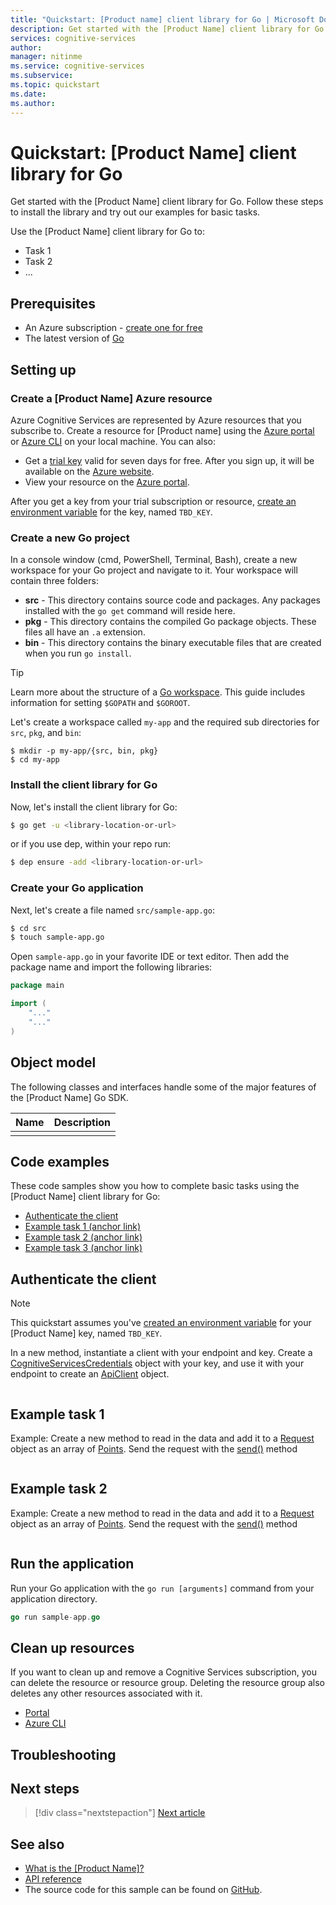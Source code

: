```yaml
---
title: "Quickstart: [Product name] client library for Go | Microsoft Docs"
description: Get started with the [Product Name] client library for Go...
services: cognitive-services
author: 
manager: nitinme
ms.service: cognitive-services
ms.subservice: 
ms.topic: quickstart
ms.date: 
ms.author: 
---
```


<!-- 
You can find more guidance for formatting these quickstarts at: 
https://review.docs.microsoft.com/en-us/help/contribute/contribute-how-to-write-library-quickstart-v2?branch=pr-en-us-2187


Title: 
    The H1 of your Quickstart should be in the format: # Quickstart: [Product Name] client library for [Language]
-->

# Quickstart: [Product Name] client library for Go

Get started with the [Product Name] client library for Go. Follow these steps to install the library and try out our examples for basic tasks. 

Use the [Product Name] client library for Go to: 

* Task 1
* Task 2
* ...

## Prerequisites

* An Azure subscription - [create one for free](https://azure.microsoft.com/free/)
* The latest version of [Go](https://golang.org/dl/)

## Setting up

### Create a [Product Name] Azure resource 

Azure Cognitive Services are represented by Azure resources that you subscribe to. Create a resource for [Product name] using the [Azure portal](https://docs.microsoft.com/azure/cognitive-services/cognitive-services-apis-create-account) or [Azure CLI](https://docs.microsoft.com/azure/cognitive-services/cognitive-services-apis-create-account-cli) on your local machine. You can also:

* Get a [trial key](https://azure.microsoft.com/try/cognitive-services/#decision) valid for seven days for free. After you sign up, it will be available on the [Azure website](https://azure.microsoft.com/try/cognitive-services/my-apis/).
* View your resource on the [Azure portal](https://portal.azure.com).

<!-- rename TBD_KEY to something meaningful for your service, like TEXT_ANALYTICS_KEY -->
After you get a key from your trial subscription or resource, [create an environment variable](https://docs.microsoft.com/azure/cognitive-services/cognitive-services-apis-create-account#configure-an-environment-variable-for-authentication) for the key, named `TBD_KEY`.

### Create a new Go project

In a console window (cmd, PowerShell, Terminal, Bash), create a new workspace for your Go project and navigate to it. Your workspace will contain three folders: 

* **src** - This directory contains source code and packages. Any packages installed with the `go get` command will reside here.
* **pkg** - This directory contains the compiled Go package objects. These files all have an `.a` extension.
* **bin** - This directory contains the binary executable files that are created when you run `go install`.

> [!TIP]
> Learn more about the structure of a [Go workspace](https://golang.org/doc/code.html#Workspaces). This guide includes information for setting `$GOPATH` and `$GOROOT`.

Let's create a workspace called `my-app` and the required sub directories for `src`, `pkg`, and `bin`:

```
$ mkdir -p my-app/{src, bin, pkg}  
$ cd my-app
```

### Install the client library for Go

Now, let's install the client library for Go: 

```bash
$ go get -u <library-location-or-url>
```

or if you use dep, within your repo run:

```bash
$ dep ensure -add <library-location-or-url>
```

### Create your Go application

Next, let's create a file named `src/sample-app.go`:

```bash
$ cd src
$ touch sample-app.go
```

Open `sample-app.go` in your favorite IDE or text editor. Then add the package name and import the following libraries:

```Go
package main

import (
	"..."
	"..."
)
```

## Object model

The following classes and interfaces handle some of the major features of the [Product Name] Go SDK.

|Name|Description|
|---|---|
| | |

## Code examples

These code samples show you how to complete basic tasks using the [Product Name] client library for Go:

* [Authenticate the client](#)
* [Example task 1 (anchor link)](#)
* [Example task 2 (anchor link)](#)
* [Example task 3 (anchor link)](#)

## Authenticate the client

> [!NOTE] 
> This quickstart assumes you've [created an environment variable](https://docs.microsoft.com/azure/cognitive-services/cognitive-services-apis-create-account#configure-an-environment-variable-for-authentication) for your [Product Name] key, named `TBD_KEY`.

In a new method, instantiate a client with your endpoint and key. Create a [CognitiveServicesCredentials](https://docs.microsoft.com/python/api/msrest/msrest.authentication.cognitiveservicescredentials?view=azure-python) object with your key, and use it with your endpoint to create an [ApiClient]() object.

```go

```

## Example task 1

Example: Create a new method to read in the data and add it to a [Request](https://docs.microsoft.com/dotnet/) object as an array of [Points](https://docs.microsoft.com/dotnet/). Send the request with the [send()](https://docs.microsoft.com/dotnet/) method

```Go

```

<!-- 
    If this code sample is in a function, tell the reader to call it. For example:

    Call the `example()` function.

-->

## Example task 2

Example: Create a new method to read in the data and add it to a [Request](https://docs.microsoft.com/dotnet/) object as an array of [Points](https://docs.microsoft.com/dotnet/). Send the request with the [send()](https://docs.microsoft.com/dotnet/) method

```Go

```

<!-- 
    If this code sample is in a function, tell the reader to call it. For example:

    Call the `example()` function.

-->

## Run the application

Run your Go application with the `go run [arguments]` command from your application directory.

```Go
go run sample-app.go
```

## Clean up resources

If you want to clean up and remove a Cognitive Services subscription, you can delete the resource or resource group. Deleting the resource group also deletes any other resources associated with it.

* [Portal](../../cognitive-services-apis-create-account.md#clean-up-resources)
* [Azure CLI](../../cognitive-services-apis-create-account-cli.md#clean-up-resources)

## Troubleshooting

<!--
    This section is optional. If you know of areas that people commonly run into trouble, help them resolve those issues in this section
-->

## Next steps

> [!div class="nextstepaction"]
>[Next article]()

## See also

* [What is the [Product Name]?](#)
* [API reference](#)
* The source code for this sample can be found on [GitHub](#).